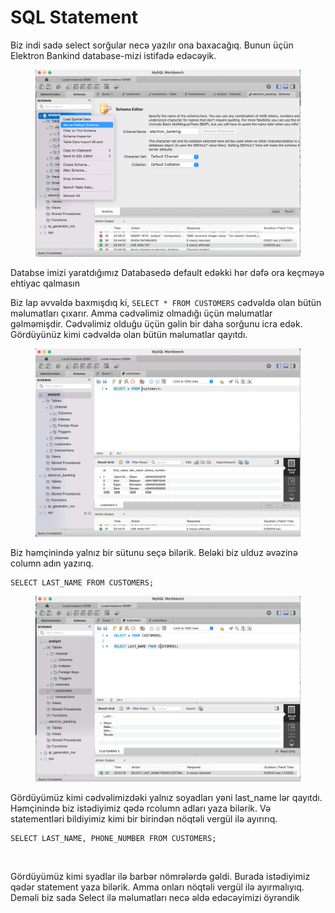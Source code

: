 # SQL Statement

Biz indi sadə select sorğular necə yazılır ona baxacağıq. Bunun üçün Elektron Bankind database-mizi istifadə edəcəyik.&#x20;

<figure><img src="../.gitbook/assets/image (11).png" alt=""><figcaption></figcaption></figure>

Databse imizi yaratdığımız Databasedə default edəkki hər dəfə ora keçməyə ehtiyac qalmasın

Biz lap əvvəldə baxmışdıq ki, `SELECT * FROM CUSTOMERS` cədvəldə olan bütün məlumatları çıxarır. Amma cədvəlimiz olmadığı üçün məlumatlar gəlməmişdir. Cədvəlimiz olduğu üçün gəlin bir daha sorğunu icra edək. Gördüyünüz kimi cədvəldə olan bütün məlumatlar qayıtdı.

<figure><img src="../.gitbook/assets/image (14).png" alt=""><figcaption></figcaption></figure>

Biz həmçinində yalnız bir sütunu seçə bilərik. Beləki biz ulduz əvəzinə column adın yazırıq.

```
SELECT LAST_NAME FROM CUSTOMERS;
```



<figure><img src="../.gitbook/assets/image (20) (1).png" alt=""><figcaption></figcaption></figure>

Gördüyümüz kimi cədvəlimizdəki yalnız soyadları yəni last\_name lər qayıtdı. Həmçinində biz istədiyimiz qədə rcolumn adları yaza bilərik. Və statementləri bildiyimiz kimi bir birindən nöqtəli vergül ilə ayırırıq.

```
SELECT LAST_NAME, PHONE_NUMBER FROM CUSTOMERS;
```

<figure><img src="https://lh4.googleusercontent.com/g5ls1q3al272rBl-s8XYazltAILsw03q4KNTnMzyPFIGFw18jzIqjF5ergzLeVzoKFFh2Mvj-CckzmMFnAFj9D1zybreLFaHqcLo9shYkLFh4ckl9DDyp3PBScLBJG0-z4PVKsArfd-0dMWqNhsheEJm4qv3KPK5v-N0J8BKKqqJReoK8EKqi54yRjutgSPO8yA" alt=""><figcaption></figcaption></figure>

Gördüyümüz kimi syadlar ilə barbər nömrələrdə gəldi. Burada istədiyimiz qədər statement yaza bilərik. Amma onları nöqtəli vergül ilə ayırmalıyıq. Deməli biz sadə Select ilə məlumatları necə əldə edəcəyimizi öyrəndik

